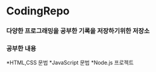 # CodingRepo
### 다양한 프로그래밍을 공부한 기록을 저장하기위한 저장소

### 공부한 내용
*HTML,CSS 문법 
*JavaScript 문법
*Node.js 프로젝트

